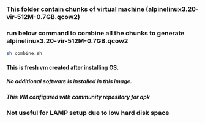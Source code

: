 ### This folder contain chunks of virtual machine (alpinelinux3.20-vir-512M-0.7GB.qcow2)

### run below command to combine all the chunks to generate alpinelinux3.20-vir-512M-0.7GB.qcow2

```bash
sh combine.sh
```


#### This is fresh vm created after installing OS. 
##### No additional software is installed in this image.
##### This VM configured with community repository for apk


### Not useful for LAMP setup due to low hard disk space
